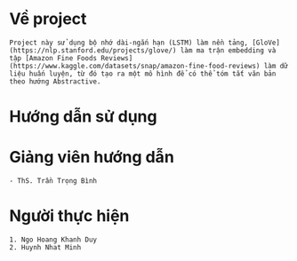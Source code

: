 # Về project

	Project này sử dụng bộ nhớ dài-ngắn hạn (LSTM) làm nền tảng, [GloVe](https://nlp.stanford.edu/projects/glove/) làm ma trận embedding và tập [Amazon Fine Foods Reviews](https://www.kaggle.com/datasets/snap/amazon-fine-food-reviews) làm dữ liệu huấn luyện, từ đó tạo ra một mô hình để có thể tóm tắt văn bản theo hướng Abstractive.

# Hướng dẫn sử dụng


# Giảng viên hướng dẫn

	- ThS. Trần Trọng Bình

# Người thực hiện 

	1. Ngo Hoang Khanh Duy
	2. Huynh Nhat Minh
